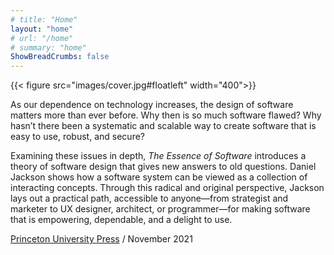 ```yaml
---
# title: "Home"
layout: "home"
# url: "/home"
# summary: "home"
ShowBreadCrumbs: false
---
```



{{< figure src="images/cover.jpg#floatleft" width="400">}}

As our dependence on technology increases, the design of software matters more than ever before. Why then is so much software flawed? Why hasn’t there been a systematic and scalable way to create software that is easy to use, robust, and secure?

Examining these issues in depth, _The Essence of Software_ introduces a theory of software design that gives new answers to old questions. Daniel Jackson shows how a software system can be viewed as a collection of interacting concepts. Through this radical and original perspective, Jackson lays out a practical path, accessible to anyone—from strategist and marketer to UX designer, architect, or programmer—for making software that is empowering, dependable, and a delight to use.

[Princeton University Press](https://press.princeton.edu/books/hardcover/9780691225388/the-essence-of-software) / November 2021